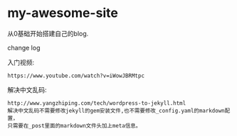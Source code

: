my-awesome-site
===============

从0基础开始搭建自己的blog.

change log

入门视频:

    https://www.youtube.com/watch?v=iWowJBRMtpc 
    
解决中文乱码:

    http://www.yangzhiping.com/tech/wordpress-to-jekyll.html
    解决中文乱码不需要修改jekyll的gem安装文件,也不需要修改_config.yaml的markdown配置，
    只需要在_post里面的markdown文件头加上meta信息。

